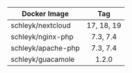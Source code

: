 
| Docker Image        |      Tag                           |
|---------------------|:----------------------------------:|
| schleyk/nextcloud   | 17, 18, 19                         |
| schleyk/nginx-php   | 7.3, 7.4                           |
| schleyk/apache-php  | 7.3, 7.4                           |
| schleyk/guacamole   | 1.2.0                              |
